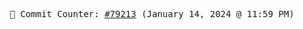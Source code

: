 <p align="center">
    <samp>
        📮 Commit Counter: <a href="https://github.com/Javascript-void0/Javascript-void0/commits/main">#79213</a> (January 14, 2024 @ 11:59 PM)
    </samp>
</p>